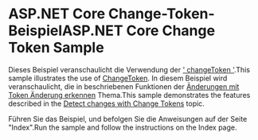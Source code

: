 # <a name="aspnet-core-change-token-sample"></a><span data-ttu-id="8ad38-101">ASP.NET Core Change-Token-Beispiel</span><span class="sxs-lookup"><span data-stu-id="8ad38-101">ASP.NET Core Change Token Sample</span></span>

<span data-ttu-id="8ad38-102">Dieses Beispiel veranschaulicht die Verwendung der [' changeToken '](https://docs.microsoft.com/dotnet/api/microsoft.extensions.primitives.changetoken).</span><span class="sxs-lookup"><span data-stu-id="8ad38-102">This sample illustrates the use of [ChangeToken](https://docs.microsoft.com/dotnet/api/microsoft.extensions.primitives.changetoken).</span></span> <span data-ttu-id="8ad38-103">In diesem Beispiel wird veranschaulicht, die in beschriebenen Funktionen der [Änderungen mit Token Änderung erkennen](https://docs.microsoft.com/aspnet/core/fundamentals/primitives/change-tokens) Thema.</span><span class="sxs-lookup"><span data-stu-id="8ad38-103">This sample demonstrates the features described in the [Detect changes with Change Tokens](https://docs.microsoft.com/aspnet/core/fundamentals/primitives/change-tokens) topic.</span></span>

<span data-ttu-id="8ad38-104">Führen Sie das Beispiel, und befolgen Sie die Anweisungen auf der Seite "Index".</span><span class="sxs-lookup"><span data-stu-id="8ad38-104">Run the sample and follow the instructions on the Index page.</span></span>

